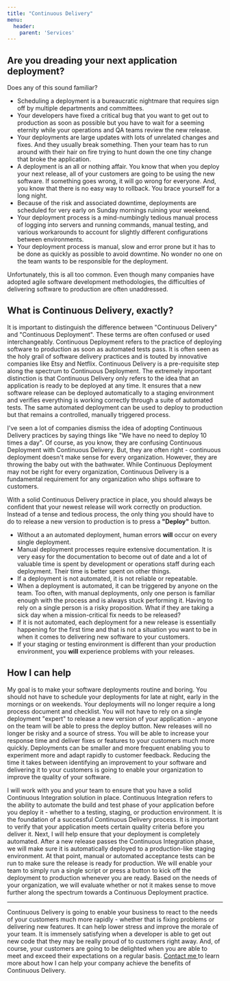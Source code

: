```yaml
---
title: "Continuous Delivery"
menu:
  header:
    parent: 'Services'
---
```


## Are you dreading your next application deployment?

Does any of this sound familiar?

* Scheduling a deployment is a bureaucratic nightmare that requires sign off by multiple departments and committees.
* Your developers have fixed a critical bug that you want to get out to production as soon as possible but you have to wait for a seeming eternity while your operations and QA teams review the new release.
* Your deployments are large updates with lots of unrelated changes and fixes. And they usually break something. Then your team has to run around with their hair on fire trying to hunt down the one tiny change that broke the application.
* A deployment is an all or nothing affair. You know that when you deploy your next release, all of your customers are going to be using the new software. If something goes wrong, it will go wrong for everyone. And, you know that there is no easy way to rollback. You brace yourself for a long night.
* Because of the risk and associated downtime, deployments are scheduled for very early on Sunday mornings ruining your weekend.
* Your deployment process is a mind-numbingly tedious manual process of logging into servers and running commands, manual testing, and various workarounds to account for slightly different configurations between environments.
* Your deployment process is manual, slow and error prone but it has to be done as quickly as possible to avoid downtime. No wonder no one on the team wants to be responsible for the deployment.

Unfortunately, this is all too common. Even though many companies have adopted agile software development methodologies, the difficulties of delivering software to production are often unaddressed.

## What is Continuous Delivery, exactly?

It is important to distinguish the difference between "Continuous Delivery" and "Continuous Deployment". These terms are often confused or used interchangeably. Continuous Deployment refers to the practice of deploying software to production as soon as automated tests pass. It is often seen as the holy grail of software delivery practices and is touted by innovative companies like Etsy and Netflix. Continuous Delivery is a pre-requisite step along the spectrum to Continuous Deployment. The extremely important distinction is that Continuous Delivery only refers to the idea that an application is ready to be deployed at any time. It ensures that a new software release can be deployed automatically to a staging environment and verifies everything is working correctly through a suite of automated tests. The same automated deployment can be used to deploy to production but that remains a controlled, manually triggered process.

I've seen a lot of companies dismiss the idea of adopting Continuous Delivery practices by saying things like "We have no need to deploy 10 times a day". Of course, as you know, they are confusing Continuous Deployment with Continuous Delivery. But, they are often right - continuous deployment doesn't make sense for every organization. However, they are throwing the baby out with the bathwater. While Continuous Deployment may not be right for every organization, Continuous Delivery is a fundamental requirement for any organization who ships software to customers.

With a solid Continuous Delivery practice in place, you should always be confident that your newest release will work correctly on production. Instead of a tense and tedious process, the only thing you should have to do to release a new version to production is to press a **"Deploy"** button.

* Without a an automated deployment, human errors **will** occur on every single deployment.
* Manual deployment processes require extensive documentation. It is very easy for the documentation to become out of date and a lot of valuable time is spent by development or operations staff during each deployment. Their time is better spent on other things.
* If a deployment is not automated, it is not reliable or repeatable.
* When a deployment is automated, it can be triggered by anyone on the team. Too often, with manual deployments, only one person is familiar enough with the process and is always stuck performing it. Having to rely on a single person is a risky proposition. What if they are taking a sick day when a mission-critical fix needs to be released?
* If it is not automated, each deployment for a new release is essentially happening for the first time and that is not a situation you want to be in when it comes to delivering new software to your customers.
* If your staging or testing environment is different than your production environment, you **will** experience problems with your releases.

## How I can help

My goal is to make your software deployments routine and boring. You should not have to schedule your deployments for late at night, early in the mornings or on weekends. Your deployments will no longer require a long process document and checklist. You will not have to rely on a single deployment "expert" to release a new version of your application - anyone on the team will be able to press the deploy button. New releases will no longer be risky and a source of stress. You will be able to increase your response time and deliver fixes or features to your customers much more quickly. Deployments can be smaller and more frequent enabling you to experiment more and adapt rapidly to customer feedback. Reducing the time it takes between identifying an improvement to your software and delivering it to your customers is going to enable your organization to improve the quality of your software.

I will work with you and your team to ensure that you have a solid Continuous Integration solution in place. Continuous Integration refers to the ability to automate the build and test phase of your application before you deploy it - whether to a testing, staging, or production environment. It is the foundation of a successful Continuous Delivery process. It is important to verify that your application meets certain quality criteria before you deliver it. Next, I will help ensure that your deployment is completely automated. After a new release passes the Continuous Integration phase, we will make sure it is automatically deployed to a production-like staging environment. At that point, manual or automated acceptance tests can be run to make sure the release is ready for production. We will enable your team to simply run a single script or press a button to kick off the deployment to production whenever you are ready. Based on the needs of your organization, we will evaluate whether or not it makes sense to move further along the spectrum towards a Continuous Deployment practice.

---

Continuous Delivery is going to enable your business to react to the needs of your customers much more rapidly - whether that is fixing problems or delivering new features. It can help lower stress and improve the morale of your team. It is immensely satisfying when a developer is able to get out new code that they may be really proud of to customers right away. And, of course, your customers are going to be delighted when you are able to meet and exceed their expectations on a regular basis.  <a href="mailto:ryan@ryaneschinger.com">Contact me </a> to learn more about how I can help your company achieve the benefits of Continuous Delivery.
